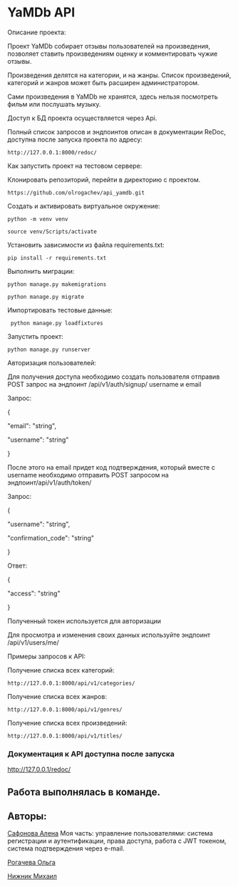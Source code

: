 # YaMDb API
Описание проекта:

Проект YaMDb собирает отзывы пользователей на произведения, позволяет ставить произведениям оценку и комментировать чужие отзывы.

Произведения делятся на категории, и на жанры. Список произведений, категорий и жанров может быть расширен администратором.

Сами произведения в YaMDb не хранятся, здесь нельзя посмотреть фильм или послушать музыку.

Доступ к БД проекта осуществляется через Api.

Полный список запросов и эндпоинтов описан в документации ReDoc, доступна после запуска проекта по адресу:

``` http://127.0.0.1:8000/redoc/ ```

Как запустить проект на тестовом сервере:

Клонировать репозиторий, перейти в директорию с проектом.

``` https://github.com/olrogachev/api_yamdb.git ```

Cоздать и активировать виртуальное окружение:

``` python -m venv venv ```

``` source venv/Scripts/activate ```

Установить зависимости из файла requirements.txt:

``` pip install -r requirements.txt ```

Выполнить миграции:

``` python manage.py makemigrations ```

``` python manage.py migrate ```

Импортировать тестовые данные:

``` python manage.py loadfixtures```

Запустить проект:

``` python manage.py runserver ```

Авторизация пользователей:

Для получения доступа необходимо создать пользователя отправив POST запрос на эндпоинт /api/v1/auth/signup/ username и email

Запрос:

{

"email": "string",

"username": "string"

}

После этого на email придет код подтверждения, который вместе с username необходимо отправить POST запросом на эндпоинт/api/v1/auth/token/

Запрос:

{

"username": "string",

"confirmation_code": "string"

}

Ответ:

{

"access": "string"

}

Полученный токен используется для авторизации

Для просмотра и изменения своих данных используйте эндпоинт /api/v1/users/me/

Примеры запросов к API:

Получение списка всех категорий:

``` http://127.0.0.1:8000/api/v1/categories/ ```

Получение списка всех жанров:

``` http://127.0.0.1:8000/api/v1/genres/ ```

Получение списка всех произведений:

``` http://127.0.0.1:8000/api/v1/titles/ ```

### Документация к API доступна после запуска
http://127.0.0.1/redoc/

## Работа выполнялась в команде.
## Авторы:
[Сафонова Алена](https://github.com/Alyona-safonova) Моя часть: управление пользователями: система регистрации и аутентификации, права доступа, работа с JWT токеном, система подтверждения через e-mail.

[Рогачева Ольга](https://github.com/olrogachev)

[Нижник Михаил](https://github.com/Hituzip?tab=overview&from=2023-03-01&to=2023-03-30)
